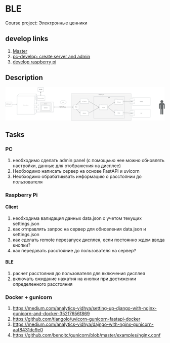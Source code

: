 # BLE
Course project: Электронные ценники

## develop links
1. [Master](https://github.com/Dmitriy1594/iBeacon)
1. [pc-develop: create server and admin](https://github.com/Dmitriy1594/iBeacon/tree/pc-develop)
1. [develop raspberry pi](https://github.com/Dmitriy1594/iBeacon/tree/develop_raspberry_pi)

## Description

![Server-client](./docs/PC_server_PI_client.jpg)

## Tasks

### PC
1. необходимо сделать admin panel (с помощьью нее можно обновлять настройки, данные для отображения на дисплее)
1. Необходимо написать сервер на основе FastAPI и uvicorn
1. Необходимо обрабатиывать информацию о расстоянии до пользователя

### Raspberry Pi

#### Client 
1. необходима валидация данных data.json с учетом текущих settings.json
1. как отправлять запрос на сервер для обновления data.json и settings.json
1. как сделать remote перезапуск дисплея, если постоянно ждем ввода кнопки?
1. как передавать расстояние до пользователя на сервер?
#### BLE
1. расчет расстояния до пользователя для включения дисплея
1. включать ожидание нажатия на кнопки при достижении определенного расстояния


###  Docker + gunicorn
1. https://medium.com/analytics-vidhya/setting-up-django-with-nginx-gunicorn-and-docker-352f7656f869
1. https://github.com/tiangolo/uvicorn-gunicorn-fastapi-docker
1. https://medium.com/analytics-vidhya/dajngo-with-nginx-gunicorn-aaf8431dc9e0
1. https://github.com/benoitc/gunicorn/blob/master/examples/nginx.conf

